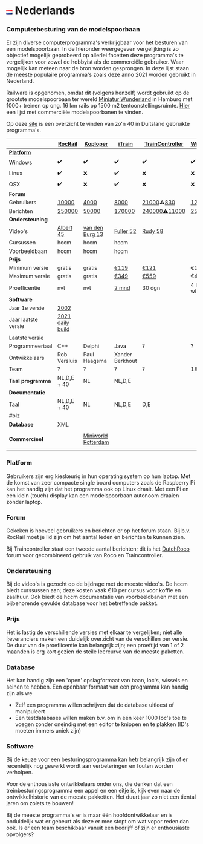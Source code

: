 # ![Nederlandse vlag](../images/nl.gif) Nederlands

### Computerbesturing van de modelspoorbaan
Er zijn diverse computerprogramma's verkrijgbaar voor het besturen van een modelspoorbaan. In de hieronder weergegeven vergelijking is zo objectief mogelijk geprobeerd op allerlei facetten deze programma's te vergelijken voor zowel de hobbyist als de commerciële gebruiker. Waar mogelijk kan meteen naar de bron worden gesprongen. In deze lijst staan de meeste populaire programma's zoals deze anno 2021 worden gebruikt in Nederland.

Railware is opgenomen, omdat dit (volgens henzelf) wordt gebruikt op de grootste modelspoorbaan ter wereld [Miniatur Wunderland](https://www.miniatur-wunderland.de/) in Hamburg met 1000+ treinen op ong. 16 km rails op 1500 m2 tentoonstellingsruimte. [Hier](https://de.wikipedia.org/wiki/Liste_%C3%B6ffentlich_zug%C3%A4nglicher_Modelleisenbahnanlagen) een lijst met commerciële modelspoorbanen te vinden.

Op deze [site](http://www.modellbahnsoftware.de/modellbahnsteuerung/railware/) is een overzicht te vinden van zo'n 40 in Duitsland gebruikte programma's.


|             |[RocRail](https://wiki.rocrail.net/doku.php)|[Koploper](https://www.pahasoft.nl/)|[iTrain](https://www.berros.eu/nl/itrain/index.php)|[TrainController](https://www.freiwald.com/pages/traincontroller.htm)|[Windigipet](https://www.windigipet.de/foren/index.php)|[JMRI](https://www.jmri.org/)|[Railware](https://railware.de/)|
|--------------------------|-------|--------|------|---------------|----------|-----|----|
|**[Platform](#platform)** |       |        |      |               |          |     |
|Windows                   |✔️    |✔️      |✔️   |✔️             |✔️        |✔️  |✔️  |
|Linux                     |✔️    |❌      |✔️   |❌             |❌        |✔️  |❌  |
|OSX                       |✔️    |❌      |✔️   |❌             |❌        |✔️  |❌  |
|**Forum**                 |       |        |      |               |          |     |    |
|Gebruikers                |[10000](https://forum.rocrail.net/viewforum.php?f=95)  |[4000](https://www.koploperforum.nl/)    |[8000](https://www.berros.eu/itrain/forum/)  |[21000](https://www.freiwald.com/forum/)⚠️[830](http://www.dutchroco.nl/)|[12500](https://www.windigipet.de/foren/index.php?action=forum#c1)     |8500 |?   |
|Berichten                 |[250000](https://forum.rocrail.net/viewforum.php?f=95) |[50000](https://www.koploperforum.nl/)   |[170000](https://www.berros.eu/itrain/forum/)|[240000](https://www.freiwald.com/forum/)⚠️[11000](http://www.dutchroco.nl/)|[250000](https://www.windigipet.de/foren/index.php?action=forum#c1)    |34000|?   |
|**Ondersteuning**         |       |        |      |               |          |     |
|Video's      |[Albert 45](https://www.youtube.com/c/AlbertGrit/videos) |[van den Burg 13](https://www.youtube.com/channel/UCkvh0krgm9D3vl87qfyJgXA/videos)|[Fuller 52](https://www.youtube.com/channel/UC9iZzS78ZpATbICDKWD8bAA/videos)|[Rudy 58](https://www.youtube.com/channel/UC8z5SHQhi9veBOAaFPZffNA/videos)|    ||
|Cursussen      |hccm |hccm |hccm |         |    ||
|Voorbeeldbaan      |hccm |hccm |hccm |         |    ||
|**Prijs**    |       |        |      |               |          |     |
|Minimum versie|gratis |gratis  |[&euro;119](https://www.berros.eu/nl/itrain/pricing.php)|[&euro;121](https://www.freiwald.com/pages/register2.htm)|&euro;119 |gratis |[&euro;595](https://shop.railware.de/index.php?cPath=1)
|Maximum versie|gratis |gratis  |[&euro;349](https://www.berros.eu/nl/itrain/pricing.php)|[&euro;559](https://www.freiwald.com/pages/register2.htm)|&euro;449 |gratis |[&euro;595](https://shop.railware.de/index.php?cPath=1)|
|Proeflicentie|nvt |nvt  |[2 mnd](https://www.berros.eu/nl/itrain/pricing.php)|30 dgn   |4 locs, 12 wissels |nvt |?|
|**Software**    |       |        |      |               |          |     |
|Jaar 1e versie|[2002](https://wiki.rocrail.net/doku.php?id=credits-en)|||  | |[2003](https://www.jmri.org/releasenotes/jmri1.2.5.shtml) |[2003](https://doku.railware.de/aktuell/bericht1.html)|
|Jaar laatste versie|[2021 daily build](https://wiki.rocrail.net/doku.php?id=download-int) |  ||  | |[2021](https://www.jmri.org/releasenotes/jmri4.24.shtml)|2017|
|Laatste versie| |  ||  | |[4.24](https://www.jmri.org/releasenotes/jmri4.24.shtml)|7|
|Programmeertaal|C++ |Delphi  |Java|?  |? |Java |?|
|Ontwikkelaars|Rob Versluis|Paul Haagsma|Xander Berkhout || | |
|Team|?|?|?|?|18|?|?|
|**Taal programma**|NL,D,E + 40 |NL        |NL,D,E      |               |          |     |
|**Documentatie**    |       |        |      |               |          |     |
|Taal|NL,D,E + 40 |NL  |NL,D,E|D,E  | | |D|
|#blz| |  ||  | | |225
|**Database**    |XML     |        |      |               |          |     |
|**Commercieel**|     |[Miniworld Rotterdam](http://www.miniworldrotterdam.com/NL_partners.htm)        |      |               |          |     |[Miniatur Wunderland Hamburg](https://www.miniatur-wunderland.de/)|

### **Platform**

Gebruikers zijn erg kieskeurig in hun operating system op hun laptop. Met de komst van zeer compacte single board computers zoals de Raspberry Pi kan het handig zijn dat het programma ook op Linux draait. Met een Pi en een klein (touch) display kan een modelspoorbaan autonoom draaien zonder laptop.

### **Forum**

Gekeken is hoeveel gebruikers en berichten er op het forum staan. Bij b.v. RocRail moet je lid zijn om het aantal leden en berichten te kunnen zien.

Bij Traincontroller staat een tweede aantal berichten; dit is het [DutchRoco](http://www.dutchroco.nl/) forum voor gecombineerd gebruik van Roco en Traincontroller.

### **Ondersteuning**
Bij de video's is gezocht op de bijdrage met de meeste video's.
De hccm biedt curssussen aan; deze kosten vaak &euro;10 per cursus voor koffie en zaalhuur.
Ook biedt de hccm documentatie van voorbeeldbanen met een bijbehorende gevulde database voor het betreffende pakket.


### **Prijs**

Het is lastig de verschillende versies met elkaar te vergelijken; niet alle l;everanciers maken een duidelijk overzicht van de verschillen per versie.
De duur van de proeflicentie kan belangrijk zijn; een proeftijd van 1 of 2 maanden is erg kort gezien de steile leercurve van de meeste paketten.

### **Database**
Het kan handig zijn een 'open' opslagformaat van baan, loc's, wissels en seinen te hebben. Een openbaar formaat van een programma kan handig zijn als we

- Zelf een programma willen schrijven dat de database uitleest of manipuleert
- Een testdatabases willen maken b.v. om in één keer 1000 loc's toe te voegen zonder oneindig met een editor te knippen en te plakken (ID's moeten immers uniek zijn)

### **Software**
Bij de keuze voor een besturingsprogramma kan hetr belangrijk zijn of er recentelijk nog gewerkt wordt aan verbeteringen en fouten worden verholpen.

Voor de enthousiaste ontwikkelaars onder ons, die denken dat een treinbesturingsprogramma een appel en een eitje is, kijk even naar de ontwikkelhistorie van de meeste pakketten. Het duurt jaar zo niet een tiental jaren om zoiets te bouwen!

Bij de meeste programma's er is maar één hoofdontwikkelaar en is onduidelijk wat er gebeurt als deze er mee stopt om wat vopor reden dan ook. Is er een team beschikbaar vanuit een bedrijff of zijn er enthousiaste opvolgers?
